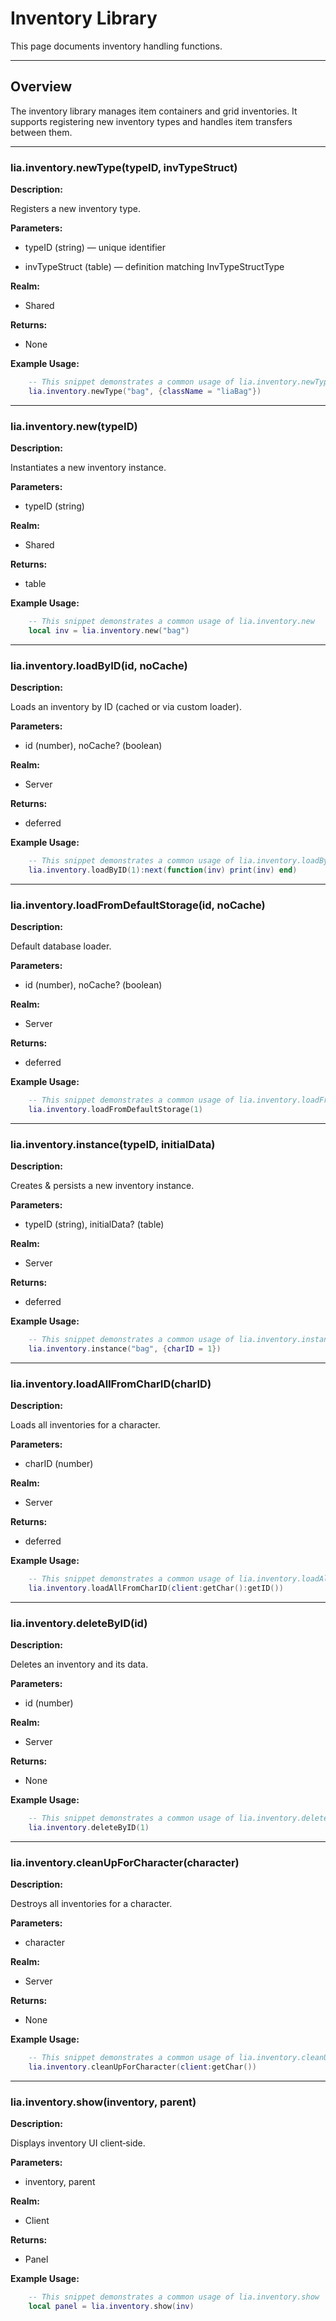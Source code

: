 # Inventory Library

This page documents inventory handling functions.

---

## Overview

The inventory library manages item containers and grid inventories. It supports registering new inventory types and handles item transfers between them.

---

### lia.inventory.newType(typeID, invTypeStruct)

**Description:**

Registers a new inventory type.

**Parameters:**

* typeID (string) — unique identifier


* invTypeStruct (table) — definition matching InvTypeStructType


**Realm:**

* Shared


**Returns:**

* None


**Example Usage:**

```lua
    -- This snippet demonstrates a common usage of lia.inventory.newType
    lia.inventory.newType("bag", {className = "liaBag"})
```

---

### lia.inventory.new(typeID)

**Description:**

Instantiates a new inventory instance.

**Parameters:**

* typeID (string)


**Realm:**

* Shared


**Returns:**

* table


**Example Usage:**

```lua
    -- This snippet demonstrates a common usage of lia.inventory.new
    local inv = lia.inventory.new("bag")
```

---

### lia.inventory.loadByID(id, noCache)

**Description:**

Loads an inventory by ID (cached or via custom loader).

**Parameters:**

* id (number), noCache? (boolean)


**Realm:**

* Server


**Returns:**

* deferred


**Example Usage:**

```lua
    -- This snippet demonstrates a common usage of lia.inventory.loadByID
    lia.inventory.loadByID(1):next(function(inv) print(inv) end)
```

---

### lia.inventory.loadFromDefaultStorage(id, noCache)

**Description:**

Default database loader.

**Parameters:**

* id (number), noCache? (boolean)


**Realm:**

* Server


**Returns:**

* deferred


**Example Usage:**

```lua
    -- This snippet demonstrates a common usage of lia.inventory.loadFromDefaultStorage
    lia.inventory.loadFromDefaultStorage(1)
```

---

### lia.inventory.instance(typeID, initialData)

**Description:**

Creates & persists a new inventory instance.

**Parameters:**

* typeID (string), initialData? (table)


**Realm:**

* Server


**Returns:**

* deferred


**Example Usage:**

```lua
    -- This snippet demonstrates a common usage of lia.inventory.instance
    lia.inventory.instance("bag", {charID = 1})
```

---

### lia.inventory.loadAllFromCharID(charID)

**Description:**

Loads all inventories for a character.

**Parameters:**

* charID (number)


**Realm:**

* Server


**Returns:**

* deferred


**Example Usage:**

```lua
    -- This snippet demonstrates a common usage of lia.inventory.loadAllFromCharID
    lia.inventory.loadAllFromCharID(client:getChar():getID())
```

---

### lia.inventory.deleteByID(id)

**Description:**

Deletes an inventory and its data.

**Parameters:**

* id (number)


**Realm:**

* Server


**Returns:**

* None


**Example Usage:**

```lua
    -- This snippet demonstrates a common usage of lia.inventory.deleteByID
    lia.inventory.deleteByID(1)
```

---

### lia.inventory.cleanUpForCharacter(character)

**Description:**

Destroys all inventories for a character.

**Parameters:**

* character


**Realm:**

* Server


**Returns:**

* None


**Example Usage:**

```lua
    -- This snippet demonstrates a common usage of lia.inventory.cleanUpForCharacter
    lia.inventory.cleanUpForCharacter(client:getChar())
```

---

### lia.inventory.show(inventory, parent)

**Description:**

Displays inventory UI client‑side.

**Parameters:**

* inventory, parent


**Realm:**

* Client


**Returns:**

* Panel


**Example Usage:**

```lua
    -- This snippet demonstrates a common usage of lia.inventory.show
    local panel = lia.inventory.show(inv)
```

